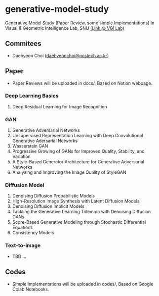 # generative-model-study
Generative Model Study (Paper Review, some simple Implementations) 
In Visual & Geometric Intelligence Lab, SNU [(Link @ VGI Lab)](jaesik.info)

## Commitees
- Daehyeon Choi (daehyeonchoi@postech.ac.kr)

## Paper
- Paper Reviews will be uploaded in docs/, Based on Notion webpage.
  
### Deep Learning Basics 
1. Deep Residual Learning for Image Recognition

### GAN 
1. Generative Adversarial Networks
2. Unsupervised Representation Learning with Deep Convolutional Generative Adersarial Networks
3. Wasserstein GAN
4. Progressive Growing of GANs for Improved Quality, Stability, and Variation
5. A Style-Based Generator Architecture for Generative Adversarial Networks
6. Analyzing and Improving the Image Quality of StyleGAN

### Diffusion Model 
1. Denoising Diffusion Probabilistic Models
2. High-Resolution Image Synthesis with Latent Diffusion Models
3. Denoising Diffusion Implicit Models
4. Tackling the Generative Learning Trilemma with Denoising Diffusion GANs
5. Score-Based Generative Modeling through Stochastic Differential Equations
6. Consistency Models

### Text-to-image 
- TBD ...

## Codes
- Simple Implementations will be uploaded in codes/, Based on Google Colab Notebooks.
  
